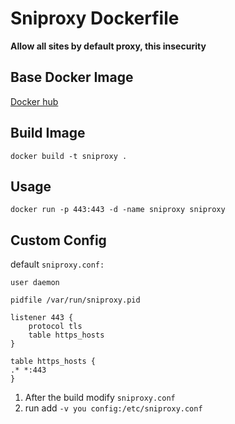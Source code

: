 # Sniproxy Dockerfile

**Allow all sites by default proxy, this insecurity**

## Base Docker Image
[Docker hub](https://hub.docker.com/r/sqzrcc/sniproxy/)

## Build Image

```
docker build -t sniproxy .
```

## Usage

```
docker run -p 443:443 -d -name sniproxy sniproxy
```

## Custom Config

default `sniproxy.conf:`

```
user daemon

pidfile /var/run/sniproxy.pid

listener 443 {
    protocol tls
    table https_hosts
}

table https_hosts {
.* *:443
}
```

1. After the build modify `sniproxy.conf`
2. run add `-v you config:/etc/sniproxy.conf`
